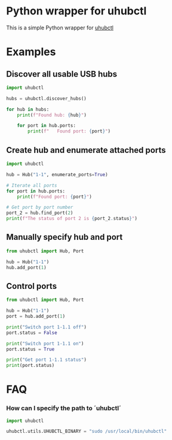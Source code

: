 # Python wrapper for uhubctl

This is a simple Python wrapper for [uhubctl](https://github.com/mvp/uhubctl)

# Examples

## Discover all usable USB hubs

```python
import uhubctl

hubs = uhubctl.discover_hubs()

for hub in hubs:
    print(f"Found hub: {hub}")

    for port in hub.ports:
        print(f"   Found port: {port}")
```

## Create hub and enumerate attached ports
```python
import uhubctl

hub = Hub("1-1", enumerate_ports=True)

# Iterate all ports
for port in hub.ports:
    print(f"Found port: {port}")

# Get port by port number
port_2 = hub.find_port(2)
print(f"The status of port 2 is {port_2.status}")
```

## Manually specify hub and port

```python
from uhubctl import Hub, Port

hub = Hub("1-1")
hub.add_port(1)
```

## Control ports

```python
from uhubctl import Hub, Port

hub = Hub("1-1")
port = hub.add_port(1)

print("Switch port 1-1.1 off")
port.status = False

print("Switch port 1-1.1 on")
port.status = True

print("Get port 1-1.1 status")
print(port.status)
```

# FAQ

### How can I specify the path to ´uhubctl´

```python
import uhubctl

uhubctl.utils.UHUBCTL_BINARY = "sudo /usr/local/bin/uhubctl"
```
